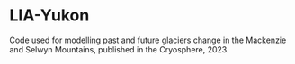 # LIA-Yukon
Code used for modelling past and future glaciers change in the Mackenzie and Selwyn Mountains, published in the Cryosphere, 2023. 
